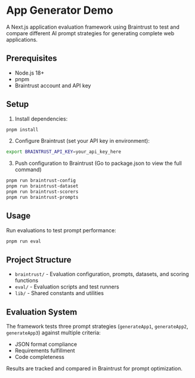 # App Generator Demo

A Next.js application evaluation framework using Braintrust to test and compare different AI prompt strategies for generating complete web applications.

## Prerequisites

- Node.js 18+
- pnpm
- Braintrust account and API key

## Setup

1. Install dependencies:
```bash
pnpm install
```

2. Configure Braintrust (set your API key in environment):
```bash
export BRAINTRUST_API_KEY=your_api_key_here
```

3. Push configuration to Braintrust (Go to package.json to view the full command)

```bash
pnpm run braintrust-config
pnpm run braintrust-dataset
pnpm run braintrust-scorers
pnpm run braintrust-prompts
```


## Usage

Run evaluations to test prompt performance:
```bash
pnpm run eval
```


## Project Structure

- `braintrust/` - Evaluation configuration, prompts, datasets, and scoring functions
- `eval/` - Evaluation scripts and test runners
- `lib/` - Shared constants and utilities

## Evaluation System

The framework tests three prompt strategies (`generateApp1`, `generateApp2`, `generateApp3`) against multiple criteria:
- JSON format compliance
- Requirements fulfillment
- Code completeness

Results are tracked and compared in Braintrust for prompt optimization.

